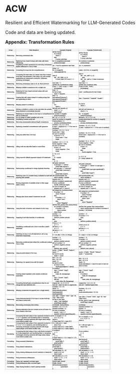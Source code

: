 # ACW
Resilient and Efficient Watermarking for LLM-Generated Codes

Code and data are being updated.

**Appendix: Transformation Rules**

![Alt Text](https://github.com/boutiquelee/ACW/raw/main/Transformation%20Rules.png)
